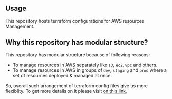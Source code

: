 ## Usage

This repository hosts terraform configurations for AWS resources Management.

## Why this repository has modular structure?

This repository has modular structure because of following reasons:

- To manage resources in AWS separately like `s3`, `ec2`, `vpc` and others.
- To manage resources in AWS in groups of `dev`, `staging` and `prod` where a set of resources deployed & managed at once.

So, overall such arrangement of terraform config files give us more flexiblity. To get more details on it please visit [on this link.](https://www.hashicorp.com/blog/structuring-hashicorp-terraform-configuration-for-production)
